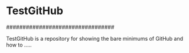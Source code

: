 # TestGitHub

#################################

TestGitHub is a repository for showing the bare minimums of GitHub and how to .....
